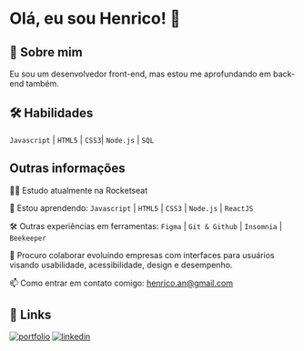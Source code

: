
# Olá, eu sou Henrico! 👋


## 🚀 Sobre mim
Eu sou um desenvolvedor front-end, mas estou me aprofundando em back-end também.


## 🛠 Habilidades
`Javascript` | `HTML5` | `CSS3`| `Node.js` | `SQL`


## Outras informações
👩‍💻 Estudo atualmente na Rocketseat

🧠 Estou aprendendo: `Javascript` | `HTML5` | `CSS3` | `Node.js` | `ReactJS`

🛠️ Outras experiências em ferramentas: `Figma` | `Git & Github` | `Insomnia` | `Beekeeper`

🤝 Procuro colaborar evoluindo empresas com interfaces para usuários visando usabilidade, acessibilidade, design e desempenho.

📫 Como entrar em contato comigo: henrico.an@gmail.com


## 🔗 Links
[![portfolio](https://img.shields.io/badge/my_portfolio-000?style=for-the-badge&logo=ko-fi&logoColor=white)](https://henricoangolera.github.io/portifolio-projetos/)
[![linkedin](https://img.shields.io/badge/linkedin-0A66C2?style=for-the-badge&logo=linkedin&logoColor=white)](https://www.linkedin.com/in/henrico-angolera-b89515243//)
